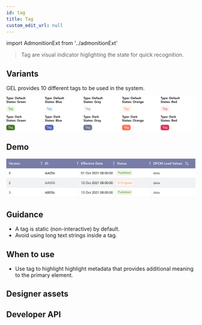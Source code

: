 ```yaml
---
id: tag
title: Tag
custom_edit_url: null
---
```


import AdmonitionExt from '../admonitionExt'

> Tag are visual indicator higlighting the state for quick recognition.


## Variants

GEL provides 10 different tags to be used in the system. 

![Tag types](img/tag-types.svg)


## Demo

![Tag demo](img/tag-demo.svg)


## Guidance

* A tag is static (non-interactive) by default.
* Avoid using long text strings inside a tag.


## When to use

* Use tag to highlight highlight metadata that provides additional meaning to the primary element.


## Designer assets

<AdmonitionExt type="figma" url="https://www.figma.com/file/kzLxtqv6YGL0wotiqzgEo4/GEL-UI-Doc?node-id=696%3A95263" />


## Developer API

<AdmonitionExt type="vue" url="https://primefaces.org/primevue/tag" />
